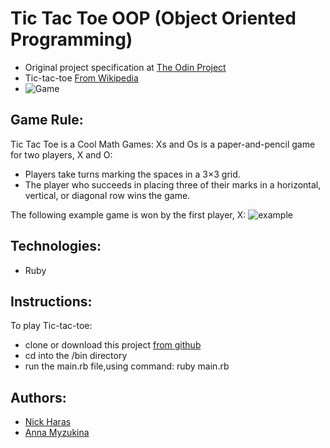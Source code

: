 # Tic Tac Toe OOP (Object Oriented Programming)
* Original project specification at [The Odin Project](https://www.theodinproject.com/courses/ruby-programming/lessons/oop)
* Tic-tac-toe [From Wikipedia](https://en.wikipedia.org/wiki/Tic-tac-toe)
* ![Game](https://github.com/Anna-Myzukina/Tic-Tac-Toe-OOP/3b2hm4.gif)

## Game Rule:
Tic Tac Toe is a Cool Math Games: 
Xs and Os is a paper-and-pencil game for two players, X and O:
* Players take turns marking the spaces in a 3×3 grid.
* The player who succeeds in placing three of their marks in a horizontal, vertical, or diagonal row wins the game.


The following example game is won by the first player, X:
![example](https://upload.wikimedia.org/wikipedia/commons/thumb/1/1b/Tic-tac-toe-game-1.svg/1280px-Tic-tac-toe-game-1.svg.png)


## Technologies:
- Ruby

## Instructions:
To play Tic-tac-toe:
* clone or download this project [from github](https://github.com/Anna-Myzukina/Tic-Tac-Toe-OOP)
* cd into the /bin directory
* run the main.rb file,using command: ruby main.rb

## Authors:
* [Nick Haras](https://github.com/macnick)
* [Anna Myzukina](https://github.com/Anna-Myzukina)